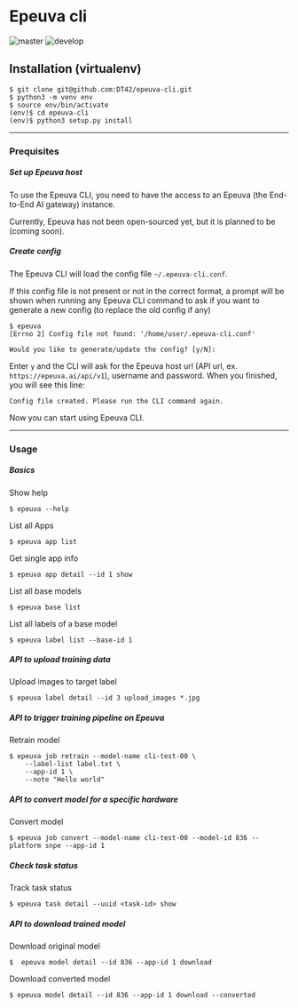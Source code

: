 # Epeuva cli

![master](https://github.com/DT42/epeuva-cli/workflows/main/badge.svg)
![develop](https://github.com/DT42/epeuva-cli/workflows/main/badge.svg?branch=develop)

## Installation (virtualenv)
```
$ git clone git@github.com:DT42/epeuva-cli.git
$ python3 -m venv env
$ source env/bin/activate
(env)$ cd epeuva-cli
(env)$ python3 setup.py install
```

---

### Prequisites

##### Set up Epeuva host

To use the Epeuva CLI, you need to have the access to an Epeuva (the End-to-End AI gateway) instance.

Currently, Epeuva has not been open-sourced yet, but it is planned to be (coming soon). 

##### Create config

The Epeuva CLI will load the config file `~/.epeuva-cli.conf`. 

If this config file is not present or not in the correct format, a prompt will be shown when running any Epeuva CLI command to ask if you want to generate a new config (to replace the old config if any)

```
$ epeuva
[Errno 2] Config file not found: '/home/user/.epeuva-cli.conf'

Would you like to generate/update the config? [y/N]:
```

Enter `y` and the CLI will ask for the Epeuva host url (API url, ex. `https://epeuva.ai/api/v1`), username and password. When you finished, you will see this line:

```
Config file created. Please run the CLI command again.
```

Now you can start using Epeuva CLI.

---


### Usage

##### Basics

Show help

```
$ epeuva --help
```

List all Apps

```
$ epeuva app list
```

Get single app info

```
$ epeuva app detail --id 1 show
```

List all base models

```
$ epeuva base list
```

List all labels of a base model

```
$ epeuva label list --base-id 1
```


##### API to upload training data

Upload images to target label

```
$ epeuva label detail --id 3 upload_images *.jpg
```

##### API to trigger training pipeline on Epeuva

Retrain model

```
$ epeuva job retrain --model-name cli-test-00 \
    --label-list label.txt \
    --app-id 1 \
    --note "Hello world"
```

##### API to convert model for a specific hardware

Convert model

```
$ epeuva job convert --model-name cli-test-00 --model-id 836 --platform snpe --app-id 1
```

##### Check task status

Track task status

```
$ epeuva task detail --uuid <task-id> show
```

##### API to download trained model

Download original model

```
$  epeuva model detail --id 836 --app-id 1 download
```

Download converted model

```
$ epeuva model detail --id 836 --app-id 1 download --converted
```

